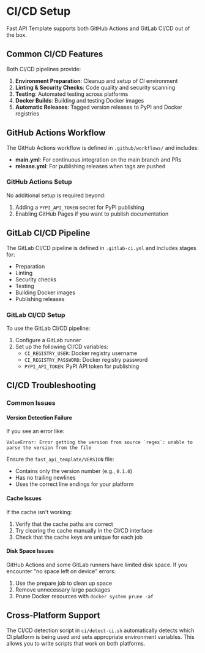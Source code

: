 # CI/CD Setup

Fast API Template supports both GitHub Actions and GitLab CI/CD out of the box.

## Common CI/CD Features

Both CI/CD pipelines provide:

1. **Environment Preparation**: Cleanup and setup of CI environment
2. **Linting & Security Checks**: Code quality and security scanning
3. **Testing**: Automated testing across platforms
4. **Docker Builds**: Building and testing Docker images
5. **Automatic Releases**: Tagged version releases to PyPI and Docker registries

## GitHub Actions Workflow

The GitHub Actions workflow is defined in `.github/workflows/` and includes:

- **main.yml**: For continuous integration on the main branch and PRs
- **release.yml**: For publishing releases when tags are pushed

### GitHub Actions Setup

No additional setup is required beyond:

1. Adding a `PYPI_API_TOKEN` secret for PyPI publishing
2. Enabling GitHub Pages if you want to publish documentation

## GitLab CI/CD Pipeline

The GitLab CI/CD pipeline is defined in `.gitlab-ci.yml` and includes stages for:

- Preparation
- Linting
- Security checks
- Testing
- Building Docker images
- Publishing releases

### GitLab CI/CD Setup

To use the GitLab CI/CD pipeline:

1. Configure a GitLab runner
2. Set up the following CI/CD variables:
   - `CI_REGISTRY_USER`: Docker registry username
   - `CI_REGISTRY_PASSWORD`: Docker registry password
   - `PYPI_API_TOKEN`: PyPI API token for publishing

## CI/CD Troubleshooting

### Common Issues

#### Version Detection Failure

If you see an error like:

```
ValueError: Error getting the version from source `regex`: unable to parse the version from the file
```

Ensure the `fast_api_template/VERSION` file:

- Contains only the version number (e.g., `0.1.0`)
- Has no trailing newlines
- Uses the correct line endings for your platform

#### Cache Issues

If the cache isn't working:

1. Verify that the cache paths are correct
2. Try clearing the cache manually in the CI/CD interface
3. Check that the cache keys are unique for each job

#### Disk Space Issues

GitHub Actions and some GitLab runners have limited disk space. If you encounter "no space left on device" errors:

1. Use the prepare job to clean up space
2. Remove unnecessary large packages
3. Prune Docker resources with `docker system prune -af`

## Cross-Platform Support

The CI/CD detection script in `ci/detect-ci.sh` automatically detects which CI platform is being used and sets appropriate environment variables. This allows you to write scripts that work on both platforms.
